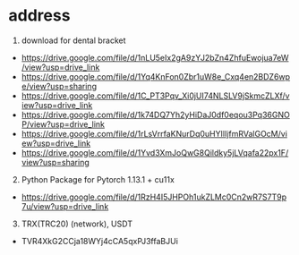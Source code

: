 # address
1. download for dental bracket

- https://drive.google.com/file/d/1nLU5eIx2gA9zYJ2bZn4ZhfuEwojua7eW/view?usp=drive_link
- https://drive.google.com/file/d/1Yq4KnFon0Zbr1uW8e_Cxq4en2BDZ6wpe/view?usp=sharing
- https://drive.google.com/file/d/1C_PT3Pqv_Xi0jUI74NLSLV9jSkmcZLXf/view?usp=drive_link
- https://drive.google.com/file/d/1k74DQ7Yh2yHiDaJ0df0eqou3Pq36GNOP/view?usp=drive_link
- https://drive.google.com/file/d/1rLsVrrfaKNurDq0uHYIlIjfmRValGOcM/view?usp=drive_link
- https://drive.google.com/file/d/1Yvd3XmJoQwG8Qildky5jLVqafa22px1F/view?usp=sharing



2. Python Package for Pytorch 1.13.1 + cu11x

- https://drive.google.com/file/d/1RzH4I5JHPOh1ukZLMc0Cn2wR7S7T9p7u/view?usp=drive_link


3. TRX(TRC20) (network), USDT
- TVR4XkG2CCja18WYj4cCA5qxPJ3ffaBJUi


